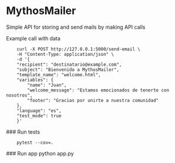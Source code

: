 # MythosMailer
Simple API for storing and send mails by making API calls



Example call with data 

        curl -X POST http://127.0.0.1:5000/send-email \
        -H "Content-Type: application/json" \
        -d '{
        "recipient": "destinatario@example.com",
        "subject": "Bienvenido a MythosMailer",
        "template_name": "welcome.html",
        "variables": {
            "name": "Juan",
            "welcome_message": "Estamos emocionados de tenerte con nosotros",
            "footer": "Gracias por unirte a nuestra comunidad"
        },
        "language": "es",
        "test_mode": true
        }'


### Run tests

        pytest --cov=.


### Run app
        python app.py